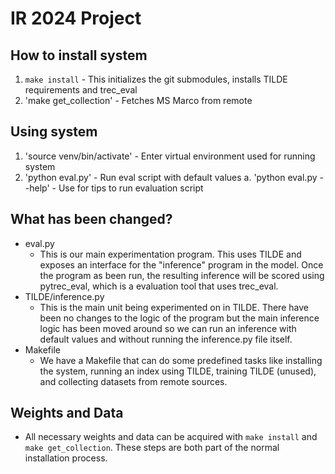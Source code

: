 # IR 2024 Project

## How to install system
1. `make install` - This initializes the git submodules, installs TILDE requirements and trec_eval
2. 'make get_collection' - Fetches MS Marco from remote

## Using system
1. 'source venv/bin/activate' - Enter virtual environment used for running system
2. 'python eval.py' - Run eval script with default values
    a. 'python eval.py --help' - Use for tips to run evaluation script

## What has been changed?
* eval.py
    * This is our main experimentation program. This uses TILDE and exposes an interface for the "inference" program in the model. Once the program as been run, the resulting inference will be scored using pytrec_eval, which is a evaluation tool that uses trec_eval. 
* TILDE/inference.py
    * This is the main unit being experimented on in TILDE. There have been no changes to the logic of the program but the main inference logic has been moved around so we can run an inference with default values and without running the inference.py file itself.
* Makefile
    * We have a Makefile that can do some predefined tasks like installing the system, running an index using TILDE, training TILDE (unused), and collecting datasets from remote sources.

## Weights and Data
* All necessary weights and data can be acquired with `make install` and `make get_collection`. These steps are both part of the normal installation process.